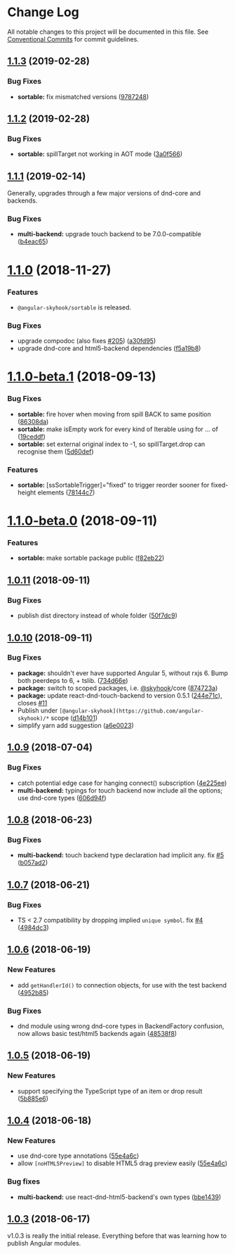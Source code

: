# Change Log

All notable changes to this project will be documented in this file.
See [Conventional Commits](https://conventionalcommits.org) for commit guidelines.

## [1.1.3](https://github.com/cormacrelf/angular-skyhook/compare/v1.1.2...v1.1.3) (2019-02-28)


### Bug Fixes

* **sortable:** fix mismatched versions ([9787248](https://github.com/cormacrelf/angular-skyhook/commit/9787248))





## [1.1.2](https://github.com/cormacrelf/angular-skyhook/compare/v1.1.1...v1.1.2) (2019-02-28)


### Bug Fixes

* **sortable:** spillTarget not working in AOT mode ([3a0f566](https://github.com/cormacrelf/angular-skyhook/commit/3a0f566))





## [1.1.1](https://github.com/cormacrelf/angular-skyhook/compare/v1.1.0...v1.1.1) (2019-02-14)

Generally, upgrades through a few major versions of dnd-core and backends.


### Bug Fixes

* **multi-backend:** upgrade touch backend to be 7.0.0-compatible ([b4eac65](https://github.com/cormacrelf/angular-skyhook/commit/b4eac65))





# [1.1.0](https://github.com/cormacrelf/angular-skyhook/compare/v1.1.0-beta.1...v1.1.0) (2018-11-27)

### Features

* `@angular-skyhook/sortable` is released.

### Bug Fixes

* upgrade compodoc (also fixes [#205](https://github.com/cormacrelf/angular-skyhook/issues/205)) ([a30fd95](https://github.com/cormacrelf/angular-skyhook/commit/a30fd95))
* upgrade dnd-core and html5-backend dependencies ([f5a19b8](https://github.com/cormacrelf/angular-skyhook/commit/f5a19b8))





<a name="1.1.0-beta.1"></a>
# [1.1.0-beta.1](https://github.com/cormacrelf/angular-skyhook/compare/v1.1.0-beta.0...v1.1.0-beta.1) (2018-09-13)


### Bug Fixes

* **sortable:** fire hover when moving from spill BACK to same position ([86308da](https://github.com/cormacrelf/angular-skyhook/commit/86308da))
* **sortable:** make isEmpty work for every kind of Iterable<Data> using for ... of ([19ceddf](https://github.com/cormacrelf/angular-skyhook/commit/19ceddf))
* **sortable:** set external original index to -1, so spillTarget.drop can recognise them ([5d60def](https://github.com/cormacrelf/angular-skyhook/commit/5d60def))


### Features

* **sortable:** [ssSortableTrigger]="fixed" to trigger reorder sooner for fixed-height elements ([78144c7](https://github.com/cormacrelf/angular-skyhook/commit/78144c7))





<a name="1.1.0-beta.0"></a>
# [1.1.0-beta.0](https://github.com/cormacrelf/angular-skyhook/compare/v1.0.11...v1.1.0-beta.0) (2018-09-11)


### Features

* **sortable:** make sortable package public ([f82eb22](https://github.com/cormacrelf/angular-skyhook/commit/f82eb22))





<a name="1.0.11"></a>
## [1.0.11](https://github.com/cormacrelf/angular-skyhook/compare/v1.0.10...v1.0.11) (2018-09-11)


### Bug Fixes

* publish dist directory instead of whole folder ([50f7dc9](https://github.com/cormacrelf/angular-skyhook/commit/50f7dc9))





<a name="1.0.10"></a>
## [1.0.10](https://github.com/cormacrelf/angular-skyhook/compare/v1.0.9...v1.0.10) (2018-09-11)


### Bug Fixes

* **package:** shouldn't ever have supported Angular 5, without rxjs 6. Bump both peerdeps to 6, + tslib. ([734d66e](https://github.com/cormacrelf/angular-skyhook/commit/734d66e))
* **package:** switch to scoped packages, i.e. [@skyhook](https://github.com/skyhook)/core ([874723a](https://github.com/cormacrelf/angular-skyhook/commit/874723a))
* **package:** update react-dnd-touch-backend to version 0.5.1 ([244e71c](https://github.com/cormacrelf/angular-skyhook/commit/244e71c)), closes [#11](https://github.com/cormacrelf/angular-skyhook/issues/11)
* Publish under `[@angular-skyhook](https://github.com/angular-skyhook)/*` scope ([d14b101](https://github.com/cormacrelf/angular-skyhook/commit/d14b101))
* simplify yarn add suggestion ([a6e0023](https://github.com/cormacrelf/angular-skyhook/commit/a6e0023))





<a name="1.0.9"></a>
## [1.0.9](https://github.com/cormacrelf/angular-skyhook/compare/v1.0.8...v1.0.9) (2018-07-04)


### Bug Fixes

* catch potential edge case for hanging connect() subscription ([4e225ee](https://github.com/cormacrelf/angular-skyhook/commit/4e225ee))
* **multi-backend:** typings for touch backend now include all the options; use dnd-core types ([606d94f](https://github.com/cormacrelf/angular-skyhook/commit/606d94f))



<a name="1.0.8"></a>
## [1.0.8](https://github.com/cormacrelf/angular-skyhook/compare/v1.0.7...v1.0.8) (2018-06-23)


### Bug Fixes

* **multi-backend:** touch backend type declaration had implicit any. fix [#5](https://github.com/cormacrelf/angular-skyhook/issues/5) ([b057ad2](https://github.com/cormacrelf/angular-skyhook/commit/b057ad2))


<a name="1.0.7"></a>
## [1.0.7](https://github.com/cormacrelf/angular-skyhook/compare/v1.0.6...v1.0.7) (2018-06-21)

### Bug Fixes

* TS < 2.7 compatibility by dropping implied `unique symbol`. fix
[#4](https://github.com/cormacrelf/angular-skyhook/issues/4)
([4984dc3](https://github.com/cormacrelf/angular-skyhook/commit/4984dc3))


<a name="1.0.6"></a>
## [1.0.6](https://github.com/cormacrelf/angular-skyhook/compare/v1.0.5...v1.0.6) (2018-06-19)

### New Features

* add `getHandlerId()` to connection objects, for use with the test backend
  ([4952b85](https://github.com/cormacrelf/angular-skyhook/commit/4952b85))

### Bug Fixes

* dnd module using wrong dnd-core types in BackendFactory confusion, now allows
  basic test/html5 backends again
  ([48538f8](https://github.com/cormacrelf/angular-skyhook/commit/48538f8))

<a name="1.0.5"></a>
## [1.0.5](https://github.com/cormacrelf/angular-skyhook/compare/v1.0.4...v1.0.5) (2018-06-19)

### New Features

* support specifying the TypeScript type of an item or drop result
  ([5b885e6](https://github.com/cormacrelf/angular-skyhook/commit/5b885e6))

<a name="1.0.4"></a>
## [1.0.4](https://github.com/cormacrelf/angular-skyhook/compare/v1.0.3...v1.0.4) (2018-06-18)

### New Features

* use dnd-core type annotations
  ([55e4a6c](https://github.com/cormacrelf/angular-skyhook/commit/55e4a6c))
* allow `[noHTML5Preview]` to disable HTML5 drag preview easily
  ([55e4a6c](https://github.com/cormacrelf/angular-skyhook/commit/55e4a6c))

### Bug fixes

* **multi-backend:** use react-dnd-html5-backend's own types 
  ([bbe1439](https://github.com/cormacrelf/angular-skyhook/commit/bbe1439))

<a name="1.0.3"></a>
## [1.0.3](https://github.com/cormacrelf/angular-skyhook/compare/v1.0.0...v1.0.3) (2018-06-17)

v1.0.3 is really the initial release. Everything before that was learning how to
publish Angular modules.
